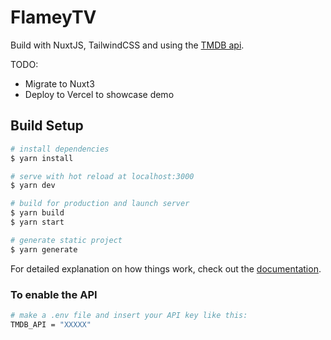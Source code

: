# FlameyTV

Build with NuxtJS, TailwindCSS and using the [TMDB api](https://themoviedb.org).


TODO:

- Migrate to Nuxt3
- Deploy to Vercel to showcase demo




## Build Setup

```bash
# install dependencies
$ yarn install

# serve with hot reload at localhost:3000
$ yarn dev

# build for production and launch server
$ yarn build
$ yarn start

# generate static project
$ yarn generate
```

For detailed explanation on how things work, check out the [documentation](https://nuxtjs.org).


### To enable the API
```bash
# make a .env file and insert your API key like this:
TMDB_API = "XXXXX"
```
